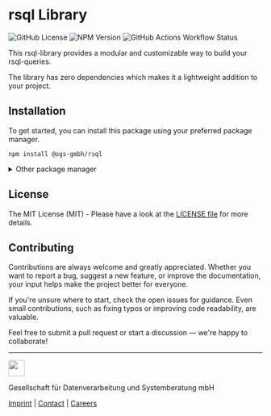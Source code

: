 # rsql Library

![GitHub License](https://img.shields.io/github/license/OGS-GmbH/rsql?color=0f434e)
![NPM Version](https://img.shields.io/npm/v/%40ogs-gmbh%2Frsql?color=0f434e)
![GitHub Actions Workflow Status](https://img.shields.io/github/actions/workflow/status/OGS-GmbH/rsql/main-deploy.yml?color=0f434e)

This rsql-library provides a modular and customizable way to build your rsql-queries.

The library has zero dependencies which makes it a lightweight addition to your project.

## Installation
To get started, you can install this package using your preferred package manager.
````shell
npm install @ogs-gmbh/rsql
````

<details>
<summary>Other package manager</summary>
<br />

````shell
yarn add @ogs-gmbh/rsql
````

````shell
pnpm install @ogs-gmbh/rsql
````

</details>

## License
The MIT License (MIT) - Please have a look at the [LICENSE file](./LICENSE) for more details.

## Contributing
Contributions are always welcome and greatly appreciated. Whether you want to report a bug, suggest a new feature, or improve the documentation, your input helps make the project better for everyone.

If you're unsure where to start, check the open issues for guidance. Even small contributions, such as fixing typos or improving code readability, are valuable.

Feel free to submit a pull request or start a discussion — we're happy to collaborate!

---

<a href="https://www.ogs.de/en/"><img src="https://www.ogs.de/fileadmin/templates/main/img/logo.png" height="32" /></a>
<p>Gesellschaft für Datenverarbeitung und Systemberatung mbH</p>

[Imprint](https://www.ogs.de/en/imprint/) | [Contact](https://www.ogs.de/en/contact/) | [Careers](https://www.ogs.de/en/about-ogs/#Careers)